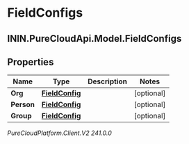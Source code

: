 # FieldConfigs

## ININ.PureCloudApi.Model.FieldConfigs

## Properties

|Name | Type | Description | Notes|
|------------ | ------------- | ------------- | -------------|
| **Org** | [**FieldConfig**](FieldConfig) |  | [optional] |
| **Person** | [**FieldConfig**](FieldConfig) |  | [optional] |
| **Group** | [**FieldConfig**](FieldConfig) |  | [optional] |



_PureCloudPlatform.Client.V2 241.0.0_
